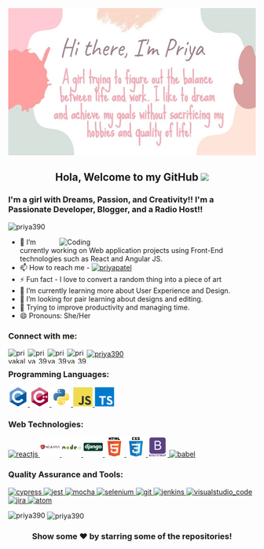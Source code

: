 <div align="center">
  <img src="images/Banner.jpg" alt="Banner" width="700px" height="300px" />
</div>

## <p align="center"> Hola, Welcome to my GitHub <img src="https://media.giphy.com/media/hvRJCLFzcasrR4ia7z/giphy.gif" width="25px"> </p>

### I'm a girl with Dreams, Passion, and Creativity!! I'm a Passionate Developer, Blogger, and a Radio Host!!

<p align="left">
  <img src="https://komarev.com/ghpvc/?username=priya390&label=Profile%20views&color=0e75b6&style=flat" alt="priya390" />
</p>

<img align="right" alt="Coding" width="400" src="https://cdn.dribbble.com/users/2646423/screenshots/5507196/computer.gif">

- 🔭 I’m currently working on Web application projects using Front-End technologies such as React and Angular JS.
- 📫 How to reach me - <a href="mailto:patelpriya390.pp@gmail.com" target="_blank"><img src="https://cdn.jsdelivr.net/npm/simple-icons@3.0.1/icons/gmail.svg" alt="priyapatel" height="15" width="20" ></a>
- ⚡ Fun fact - I love to convert a random thing into a piece of art
- 🌱 I’m currently learning more about User Experience and Design.
- 👯 I’m looking for pair learning about designs and editing.
- 🤔 Trying to improve productivity and managing time.
- 😄 Pronouns: She/Her

<h3 align="left">Connect with me:</h3>

<p align="left">
  <a href="https://linkedin.com/in/priyakaladharpatel" target="_blank"><img align="left" src="https://cdn.jsdelivr.net/npm/simple-icons@3.0.1/icons/linkedin.svg" alt="priyakaladharpatel" height="30" width="40" /></a>
  
  <a href="https://instagram.com/priya_390" target="_blank"><img align="left" src="https://cdn.jsdelivr.net/npm/simple-icons@3.0.1/icons/instagram.svg" alt="priya_390" height="30" width="40" /></a>
  
  <a href="https://twitter.com/priya_390" target="_blank"><img align="left" src="https://cdn.jsdelivr.net/npm/simple-icons@3.0.1/icons/twitter.svg" alt="priya_390" height="30" width="40" /></a>
  
  <a href="https://www.hackerrank.com/priya_390" target="_blank"><img align="left" src="https://cdn.jsdelivr.net/npm/simple-icons@3.0.1/icons/hackerrank.svg" alt="priya_390" height="30" width="40" /></a>
  
  <a href="https://kaggle.com/priya390" target="_blank"><img align="center" src="https://cdn.jsdelivr.net/npm/simple-icons@3.0.1/icons/kaggle.svg" alt="priya390" height="30" width="40" /></a>
</p>

<h3 align="left">Programming Languages:</h3>

<p align="left">
  <a href="https://www.cprogramming.com/" target="_blank"> <img src="https://raw.githubusercontent.com/devicons/devicon/master/icons/c/c-original.svg" alt="c" width="40" height="40"/> </a> 
  <a href="https://www.w3schools.com/cpp/" target="_blank"> <img src="https://raw.githubusercontent.com/devicons/devicon/master/icons/cplusplus/cplusplus-original.svg" alt="cplusplus" width="40" height="40"/> </a>
  <a href="https://www.python.org" target="_blank"> <img src="https://raw.githubusercontent.com/devicons/devicon/master/icons/python/python-original.svg" alt="python" width="40" height="40"/> </a>
  <a href="https://developer.mozilla.org/en-US/docs/Web/JavaScript" target="_blank"> <img src="https://raw.githubusercontent.com/devicons/devicon/master/icons/javascript/javascript-original.svg" alt="javascript" width="40" height="40"/> </a>
  <a href="https://www.typescriptlang.org/" target="_blank"> <img src="https://raw.githubusercontent.com/devicons/devicon/master/icons/typescript/typescript-original.svg" alt="typescript" width="40" height="40"/> </a>
</p>

<h3 align="left">Web Technologies:</h3>

<p align="left">
  <a href="https://reactjs.org/" target="_blank"> <img src="https://www.vectorlogo.zone/logos/reactjs/reactjs-icon.svg" alt="reactjs" width="40" height="40"/> </a>
  <a href="https://angular.io" target="_blank"> <img src="https://raw.githubusercontent.com/devicons/devicon/master/icons/angularjs/angularjs-original-wordmark.svg" alt="angularjs" width="40" height="40"/> </a>
  <a href="https://nodejs.org" target="_blank"> <img src="https://raw.githubusercontent.com/devicons/devicon/master/icons/nodejs/nodejs-original-wordmark.svg" alt="nodejs" width="40" height="40"/> </a>
  <a href="https://www.djangoproject.com/" target="_blank"> <img src="https://raw.githubusercontent.com/devicons/devicon/master/icons/django/django-original.svg" alt="django" width="40" height="40"/> </a>
  <a href="https://www.w3.org/html/" target="_blank"> <img src="https://raw.githubusercontent.com/devicons/devicon/master/icons/html5/html5-original-wordmark.svg" alt="html5" width="40" height="40"/> </a>
  <a href="https://www.w3schools.com/css/" target="_blank"> <img src="https://raw.githubusercontent.com/devicons/devicon/master/icons/css3/css3-original-wordmark.svg" alt="css3" width="40" height="40"/> </a>
  <a href="https://getbootstrap.com" target="_blank"> <img src="https://raw.githubusercontent.com/devicons/devicon/master/icons/bootstrap/bootstrap-plain-wordmark.svg" alt="bootstrap" width="40" height="40"/> </a>
  <a href="https://babeljs.io/" target="_blank"> <img src="https://www.vectorlogo.zone/logos/babeljs/babeljs-icon.svg" alt="babel" width="40" height="40"/> </a>  
</p>

<h3 align="left">Quality Assurance and Tools:</h3>

<p align="left">
  <a href="https://www.cypress.io" target="_blank"> <img src="https://raw.githubusercontent.com/simple-icons/simple-icons/6e46ec1fc23b60c8fd0d2f2ff46db82e16dbd75f/icons/cypress.svg" alt="cypress" width="40" height="40"/> </a>
  <a href="https://jestjs.io" target="_blank"> <img src="https://www.vectorlogo.zone/logos/jestjsio/jestjsio-icon.svg" alt="jest" width="40" height="40"/> </a>
  <a href="https://mochajs.org" target="_blank"> <img src="https://www.vectorlogo.zone/logos/mochajs/mochajs-icon.svg" alt="mocha" width="40" height="40"/> </a>
  <a href="https://www.selenium.dev" target="_blank"> <img src="https://raw.githubusercontent.com/detain/svg-logos/780f25886640cef088af994181646db2f6b1a3f8/svg/selenium-logo.svg" alt="selenium" width="40" height="40"/> </a>
  <a href="https://git-scm.com/" target="_blank"> <img src="https://www.vectorlogo.zone/logos/git-scm/git-scm-icon.svg" alt="git" width="40" height="40"/> </a>
  <a href="https://www.jenkins.io" target="_blank"> <img src="https://www.vectorlogo.zone/logos/jenkins/jenkins-icon.svg" alt="jenkins" width="40" height="40"/> </a> 
  <a href="https://code.visualstudio.com/" target="_blank"> <img src="https://www.vectorlogo.zone/logos/visualstudio_code/visualstudio_code-icon.svg" alt="visualstudio_code" width="40" height="40"/> </a>
  <a href="https://www.atlassian.com/software/jira/" target="_blank"> <img src="https://www.vectorlogo.zone/logos/atlassian_jira/atlassian_jira-icon.svg" alt="jira" width="40" height="40"/> </a>
  <a href="https://atom.io/" target="_blank"> <img src="https://www.vectorlogo.zone/logos/atom_io/atom_io-icon.svg" alt="atom" width="40" height="40"/> </a>
</p>

<p><img align="left" src="https://github-readme-stats.vercel.app/api/top-langs?username=priya390&show_icons=true&locale=en&layout=compact" alt="priya390" /></p>

<p>&nbsp;<img align="center" src="https://github-readme-stats.vercel.app/api?username=priya390&show_icons=true&locale=en" alt="priya390" /></p>

<div align="center">

### Show some ❤️ by starring some of the repositories!

</div>
